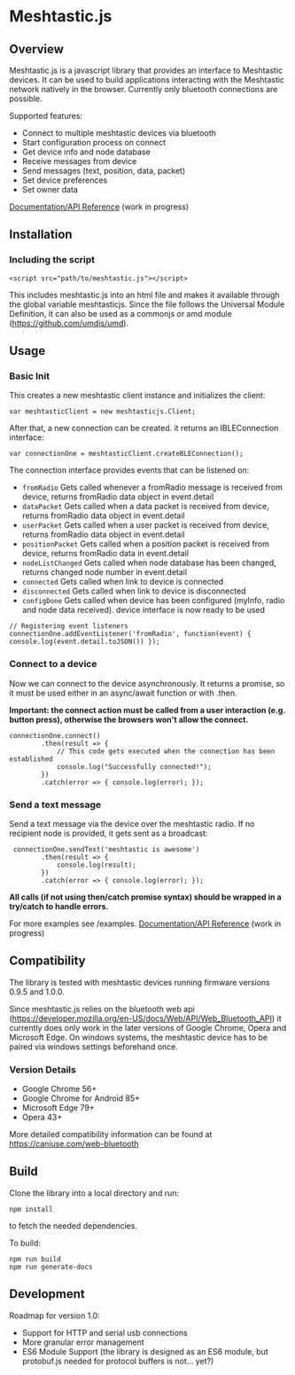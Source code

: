 # Meshtastic.js

## Overview

Meshtastic.js is a javascript library that provides an interface to Meshtastic devices. It can be used to build applications interacting with the Meshtastic network natively in the browser. Currently only bluetooth connections are possible.

Supported features:
- Connect to multiple meshtastic devices via bluetooth
- Start configuration process on connect
- Get device info and node database
- Receive messages from device
- Send messages (text, position, data, packet)
- Set device preferences
- Set owner data

[Documentation/API Reference](https://thepoweroftwo.github.io/meshtastic.js) (work in progress)

## Installation

### Including the script

```
<script src="path/to/meshtastic.js"></script>
```
This includes meshtastic.js into an html file and makes it available through the global variable meshtasticjs.
Since the file follows the Universal Module Definition, it can also be used as a commonjs or amd module (https://github.com/umdjs/umd).


## Usage

### Basic Init

This creates a new meshtastic client instance and initializes the client:
```
var meshtasticClient = new meshtasticjs.Client;

```


After that, a new connection can be created. it returns an IBLEConnection interface:
```
var connectionOne = meshtasticClient.createBLEConnection();

```


The connection interface provides events that can be listened on:

- `fromRadio` Gets called whenever a fromRadio message is received from device, returns fromRadio data object in event.detail
- `dataPacket` Gets called when a data packet is received from device, returns fromRadio data object in event.detail
- `userPacket` Gets called when a user packet is received from device, returns fromRadio data object in event.detail
- `positionPacket` Gets called when a position packet is received from device, returns fromRadio data in event.detail
- `nodeListChanged` Gets called when node database has been changed, returns changed node number in event.detail
- `connected` Gets called when link to device is connected
- `disconnected` Gets called when link to device is disconnected
- `configDone` Gets called when device has been configured (myInfo, radio and node data received). device interface is now ready to be used
```
// Registering event listeners
connectionOne.addEventListener('fromRadio', function(event) { console.log(event.detail.toJSON()) });
```

### Connect to a device

Now we can connect to the device asynchronously. It returns a promise, so it must be used either in an async/await function or with .then.

**Important: the connect action must be called from a user interaction (e.g. button press), otherwise the browsers won't allow the connect.**
```
connectionOne.connect()
        .then(result => { 
            // This code gets executed when the connection has been established
            console.log("Successfully connected!"); 
        })
        .catch(error => { console.log(error); });

```

### Send a text message

Send a text message via the device over the meshtastic radio. If no recipient node is provided, it gets sent as a broadcast:
```
 connectionOne.sendText('meshtastic is awesome')
        .then(result => { 
            console.log(result);
        })
        .catch(error => { console.log(error); });

```

**All calls (if not using then/catch promise syntax) should be wrapped in a try/catch to handle errors.**

For more examples see /examples. 
[Documentation/API Reference](https://thepoweroftwo.github.io/meshtastic.js) (work in progress)


## Compatibility

The library is tested with meshtastic devices running firmware versions 0.9.5 and 1.0.0.

Since meshtastic.js relies on the bluetooth web api (https://developer.mozilla.org/en-US/docs/Web/API/Web_Bluetooth_API) it currently does only work in the later versions of Google Chrome, Opera and Microsoft Edge. On windows systems, the meshtastic device has to be paired via windows settings beforehand once.

### Version Details

- Google Chrome 56+
- Google Chrome for Android 85+
- Microsoft Edge 79+
- Opera 43+

More detailed compatibility information can be found at https://caniuse.com/web-bluetooth


## Build

Clone the library into a local directory and run:
```
npm install
```
to fetch the needed dependencies.

To build:
```
npm run build
npm run generate-docs
```


## Development

Roadmap for version 1.0:
- Support for HTTP and serial usb connections
- More granular error management
- ES6 Module Support (the library is designed as an ES6 module, but protobuf.js needed for protocol buffers is not... yet?)


